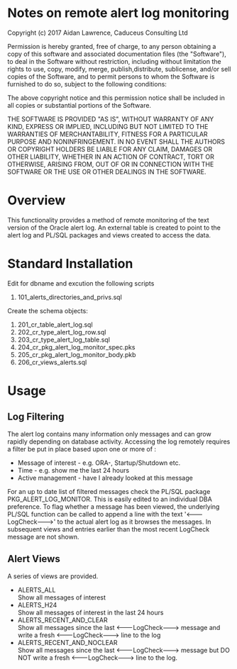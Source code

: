 <H1>Notes on remote alert log monitoring</H1>

Copyright (c) 2017 Aidan Lawrence, Caduceus Consulting Ltd

Permission is hereby granted, free of charge, to any person obtaining a copy of this software and associated documentation files (the "Software"), to deal in the Software without restriction, including without limitation the rights to use, copy, modify, merge, publish,distribute, sublicense, and/or sell copies of the Software, and to permit persons to whom the Software is furnished to do so, subject to the following conditions:

The above copyright notice and this permission notice shall be included in all copies or substantial portions of the Software.

THE SOFTWARE IS PROVIDED "AS IS", WITHOUT WARRANTY OF ANY KIND, EXPRESS OR IMPLIED, INCLUDING BUT NOT LIMITED TO THE WARRANTIES OF MERCHANTABILITY, FITNESS FOR A PARTICULAR PURPOSE AND NONINFRINGEMENT. IN NO EVENT SHALL THE AUTHORS OR COPYRIGHT HOLDERS BE LIABLE FOR ANY CLAIM, DAMAGES OR OTHER LIABILITY, WHETHER IN AN ACTION OF CONTRACT, TORT OR OTHERWISE, ARISING FROM, OUT OF OR IN CONNECTION WITH THE SOFTWARE OR THE USE OR OTHER DEALINGS IN THE SOFTWARE.

<H1>Overview</H1>

This functionality provides a method of remote monitoring of the text version of the Oracle alert log. An external table is created to point to the alert log and PL/SQL packages and views created to access the data. 

<H1>Standard Installation</H1>

Edit for dbname and excution the following scripts

<ol>
<li>101_alerts_directories_and_privs.sql</li>
</ol>

Create the schema objects:
<ol>
<li>201_cr_table_alert_log.sql</li> 
<li>202_cr_type_alert_log_row.sql</li>
<li>203_cr_type_alert_log_table.sql</li>
<li>204_cr_pkg_alert_log_monitor_spec.pks</li>
<li>205_cr_pkg_alert_log_monitor_body.pkb</li>
<li>206_cr_views_alerts.sql</li>
</ol>

<H1>Usage</H1>

<H2>Log Filtering</H2>

The alert log contains many information only messages and can grow rapidly  depending on database activity. Accessing the log remotely requires a filter be put in place based upon one or more of :

<ul>
<li>Message of interest - e.g. ORA-, Startup/Shutdown etc.</li>
<li>Time - e.g. show me the last 24 hours</li> 
<li>Active management - have I already looked at this message</li> 
</ul>

For an up to date list of filtered messages check the PL/SQL package PKG_ALERT_LOG_MONITOR. This is easily edited to an individual DBA preference. To flag whether a message has been viewed, the underlying PL/SQL function can be called to append a line with the text '<---LogCheck--->' to the actual alert log as it browses the messages. In subsequent views and entries earlier than the most recent LogCheck message are not shown.

<H2>Alert Views </H2>

A series of views are provided. 

<ul>
<li>ALERTS_ALL</li> 
		Show all messages of interest 

<li>ALERTS_H24</li> 
		Show all messages of interest in the last 24 hours

<li>ALERTS_RECENT_AND_CLEAR</li>
		Show all messages since the last <---LogCheck---> message and write a fresh <---LogCheck---> line to the log 

<li>ALERTS_RECENT_AND_NOCLEAR</li>
		Show all messages since the last <---LogCheck---> message but DO NOT write a fresh <---LogCheck---> line to the log.  
</ul>

